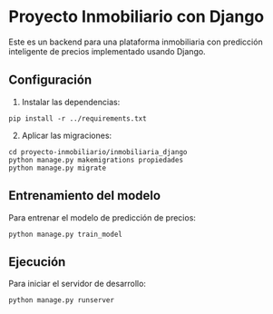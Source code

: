 # Proyecto Inmobiliario con Django

Este es un backend para una plataforma inmobiliaria con predicción inteligente de precios implementado usando Django.

## Configuración

1. Instalar las dependencias:
```
pip install -r ../requirements.txt
```

2. Aplicar las migraciones:
```
cd proyecto-inmobiliario/inmobiliaria_django
python manage.py makemigrations propiedades
python manage.py migrate
```

## Entrenamiento del modelo

Para entrenar el modelo de predicción de precios:
```
python manage.py train_model
```

## Ejecución

Para iniciar el servidor de desarrollo:
```
python manage.py runserver
```